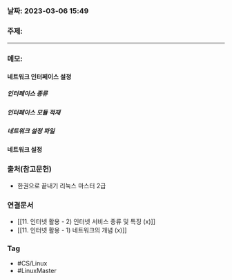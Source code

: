 ### 날짜: 2023-03-06 15:49

### 주제: 
---
### 메모: 
#### 네트워크 인터페이스 설정 
##### 인터페이스 종류 
##### 인터페이스 모듈 적재 
##### 네트워크 설정 파일 
#### 네트워크 설정 

### 출처(참고문헌) 
- 한권으로 끝내기 리눅스 마스터 2급

### 연결문서 
- [[11. 인터넷 활용 - 2) 인터넷 서비스 종류 및 특징 (x)]]
- [[11. 인터넷 활용 - 1) 네트워크의 개념 (x)]]

### Tag
- #CS/Linux 
- #LinuxMaster 